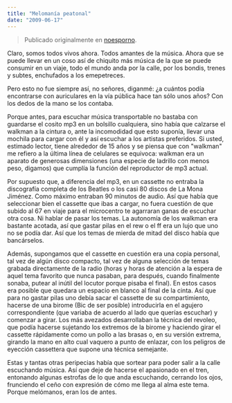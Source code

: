 ```yaml
---
title: "Melomanía peatonal"
date: "2009-06-17"
---
```


> Publicado originalmente en [noesporno](/noesporno).

Claro, somos todos vivos ahora. Todos amantes de la música. Ahora que se puede llevar en un coso así de chiquito más música de la que se puede consumir en un viaje, todo el mundo anda por la calle, por los bondis, trenes y subtes, enchufados a los emepetreces.

Pero esto no fue siempre así, no señores, diganmé: ¿a cuántos podía encontrarse con auriculares en la vía pública hace tan sólo unos años? Con los dedos de la mano se los contaba.

Porque antes, para escuchar música transportable no bastaba con guardarse el cosito mp3 en un bolsillo cualquiera, sino había que calzarse el walkman a la cintura o, ante la incomodidad que esto suponía, llevar una mochila para cargar con él y así escuchar a los artistas preferidos. Si usted, estimado lector, tiene alrededor de 15 años y se piensa que con "walkman" me refiero a la última línea de celulares se equivoca: walkman era un aparato de generosas dimensiones (una especie de ladrillo con menos peso, digamos) que cumplía la función del reproductor de mp3 actual.

Por supuesto que, a diferencia del mp3, en un cassette no entraba la discografía completa de los Beatles o los casi 80 discos de La Mona Jiménez. Como máximo entraban 90 minutos de audio. Así que había que seleccionar bien el cassette que ibas a cargar, no fuera cuestión de que subido al 67 en viaje para el microcentro te agarraran ganas de escuchar otra cosa. Ni hablar de pasar los temas. La autonomía de los walkman era bastante acotada, así que gastar pilas en el rew o el ff era un lujo que uno no se podía dar. Así que los temas de mierda de mitad del disco había que bancárselos.

Además, supongamos que el cassette en cuestión era una copia personal, tal vez de algún disco compacto, tal vez de alguna selección de temas grabada directamente de la radio (horas y horas de atención a la espera de aquel tema favorito que nunca pasaban, para después, cuando finalmente sonaba, putear al inútil del locutor porque pisaba el final). En estos casos era posible que quedara un espacio en blanco al final de la cinta. Así que para no gastar pilas uno debía sacar el cassette de su compartimiento, hacerse de una birome (Bic de ser posible) introducirla en el agujero correspondiente (que variaba de acuerdo al lado que querías escuchar) y comenzar a girar. Los más avezados desarrollaban la técnica del revoleo, que podía hacerse sujetando los extremos de la birome y haciendo girar el cassette rápidamente como un pollo a las brasas o, en su versión extrema, girando la mano en alto cual vaquero a punto de enlazar, con los peligros de eyección cassettera que supone una técnica semejante.

Estas y tantas otras peripecias había que sortear para poder salir a la calle escuchando música. Así que deje de hacerse el apasionado en el tren, entonando algunas estrofas de lo que anda escuchando, cerrando los ojos, frunciendo el ceño con expresión de cómo me llega al alma este tema. Porque melómanos, eran los de antes.
